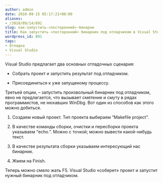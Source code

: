 ```yaml
---
author: admin
date: 2010-09-15 05:17:21+00:00
aliases:
- /2010/09/14/891
slug: как-запустить-«посторонний»-бинарни
title: Как запустить «посторонний» бинарник под отладчиком в Visual Studio?
wordpress_id: 891
tags:
- Отладка
- Visual Studio
---
```


Visual Studio предлагает два основных отладочных сценария:

  * Собрать проект и запустить результат под отладчиком.

  * Присоединиться к уже запущеному процессу.

Третьей опции, – запустить произвольный бинарник под отладчиком, явно не предлагается, что вызывает смятение и смуту в рядах программистов, не нюхавших WinDbg. Вот один из способов как этого можно добиться.

  1. Создаем новый проект. Тип проекта выбираем “Makefile project”.

  2. В качестве команды сборки, очистки и пересборки проекта указываем “echo.”. Можно с точкой; можно вывести какой-нибудь текст.

  3. В качестве результата сборки указываем интересующий нас бинарник.

  4. Жмем на Finish.

Теперь можно смело жать F5. Visual Studio «соберет» проект и запустит нужный бинарник под отладчиком.
